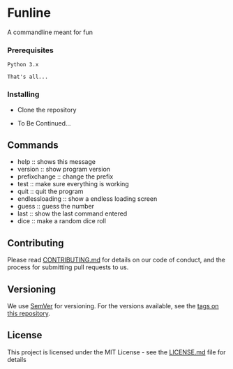# Funline

A commandline meant for fun

### Prerequisites

```
Python 3.x

That's all...
```

### Installing

- Clone the repository

- To Be Continued...

## Commands

- help :: shows this message
- version :: show program version
- prefixchange :: change the prefix
- test :: make sure everything is working
- quit :: quit the program
- endlessloading :: show a endless loading screen
- guess :: guess the number
- last :: show the last command entered
- dice :: make a random dice roll

## Contributing

Please read [CONTRIBUTING.md](https://gist.github.com/PurpleBooth/b24679402957c63ec426) for details on our code of conduct, and the process for submitting pull requests to us.

## Versioning

We use [SemVer](http://semver.org/) for versioning. For the versions available, see the [tags on this repository](https://github.com/punchinglikes/funline/tags). 

## License

This project is licensed under the MIT License - see the [LICENSE.md](LICENSE.md) file for details